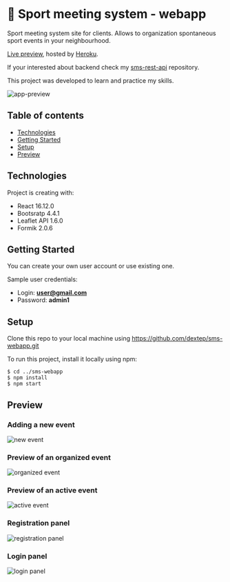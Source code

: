 # 🏃 Sport meeting system - webapp


Sport meeting system site for clients. 
Allows to organization spontaneous sport events in your neighbourhood.

[Live preview](https://sport-meeting-system.herokuapp.com), hosted by [Heroku](https://www.heroku.com/).

If your interested about backend check my [sms-rest-api](https://github.com/dextep/sms-rest-api) repository.

This project was developed to learn and practice my skills.

![app-preview](https://i.ibb.co/zXDFfms/5.png)


## Table of contents

* [Technologies](#technologies)
* [Getting Started](#getting-started)
* [Setup](#setup)
* [Preview](#preview)

## Technologies

Project is creating with:

* React 16.12.0
* Bootsratp 4.4.1
* Leaflet API 1.6.0
* Formik 2.0.6

## Getting Started

You can create your own user account or use existing one.

Sample user credentials:

- Login: **user@gmail.com**
- Password: **admin1**

## Setup

Clone this repo to your local machine using https://github.com/dextep/sms-webapp.git

To run this project, install it locally using npm:
```
$ cd ../sms-webapp
$ npm install
$ npm start
```

## Preview

### Adding a new event

![new event](https://i.ibb.co/5KnBxGy/3.png)

### Preview of an organized event

![organized event](https://i.ibb.co/HYTJd7b/4.png)

### Preview of an active event

![active event](https://i.ibb.co/zXDFfms/5.png)

### Registration panel

![registration panel](https://i.ibb.co/y5xjJz4/1.png)

### Login panel

![login panel](https://i.ibb.co/5RVqfBL/2.png)

